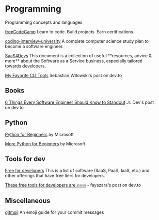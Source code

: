 # Programming

Programming concepts and languages

[freeCodeCamp](https://www.freecodecamp.org/) Learn to code. Build projects. Earn certifications.

[coding-interview-university](https://github.com/jwasham/coding-interview-university) A complete computer science study plan to become a software engineer.

[SaaS4Devs](https://github.com/nicolas-racchi/SaaS4Devs) This document is a collection of useful \*\*resources, advice & more\*\* about the Software as a Service business, especially tailored towards developers.

[My Favorite CLI Tools](https://dev.to/switowski/my-favorite-cli-tools-4p4g) Sebastian Witowski's post on dev.to

## Books

[6 Things Every Software Engineer Should Know to Standout](https://dev.to/jrdev_/6-things-every-software-engineer-should-know-to-standout-52k1) Jr. Dev's post on dev.to

## Python

[Python for Beginners](https://www.youtube.com/playlist?list=PLlrxD0HtieHhS8VzuMCfQD4uJ9yne1mE6) by Microsoft

[More Python for Beginners](https://www.youtube.com/playlist?list=PLlrxD0HtieHiXd-nEby-TMCoUNwhbLUnj) by Microsoft

## Tools for dev

[Free for developers](https://free-for.dev/) This is a list of software (SaaS, PaaS, IaaS, etc.) and other offerings that have free tiers for developers.

[These free tools for developers are 🔥🔥🔥](https://dev.to/fayazara/this-free-tools-for-developers-are-45p3) - fayazara's post on dev.to

## Miscellaneous

[gitmoji](https://gitmoji.carloscuesta.me/) An emoji guide for your commit messages